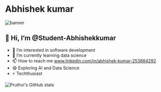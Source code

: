 <h1>Abhishek kumar</h1>

![banner](https://img.freepik.com/premium-photo/anime-boy-his-computer-hearing-lofi-music_846334-1012.jpg?w=826)

 <h2> 👋 Hi, I’m @Student-Abhishekkumar </h2> 
 
- 👀 I’m interested in software development
- 🌱 I’m currently learning data science
- 📫 How to reach me www.linkedin.com/in/abhishek-kumar-253884292
- 😄 Exploring AI and Data Science
- ⚡ Techthusiast

<img src="https://camo.githubusercontent.com/f51e5c033ef4bbc295183ee1bbba3e953aa188e5741c45d26ec9bb778742af82/68747470733a2f2f6769746875622d726561646d652d73746174732e76657263656c2e6170702f6170693f757365726e616d653d534841444f572d4c49474854532673686f775f69636f6e733d74727565267468656d653d627565667926686964655f626f726465723d74727565" alt="Pruthvi's GitHub stats" data-canonical-src="https://github-readme-stats.vercel.app/api?username=SHADOW-LIGHTS&amp;show_icons=true&amp;theme=buefy&amp;hide_border=true" style="max-width: 100%;">
